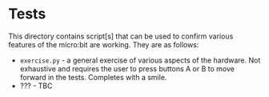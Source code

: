 Tests
=====

This directory contains script[s] that can be used to confirm various features
of the micro:bit are working. They are as follows:

* `exercise.py` - a general exercise of various aspects of the hardware. Not exhaustive and requires the user to press buttons A or B to move forward in the tests. Completes with a smile.
* ??? - TBC

